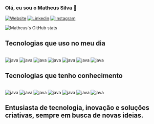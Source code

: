 
### Olá, eu sou o Matheus Silva 👋

[![Website](https://img.shields.io/badge/website-000000?style=for-the-badge&logo=About.me&logoColor=white)](https://matheusdev2024.github.io/MatheusDev/)
[![Linkedin](https://img.shields.io/badge/LinkedIn-0077B5?style=for-the-badge&logo=linkedin&logoColor=white
)](https://meusite)
[![Instagram](https://img.shields.io/badge/Instagram-E4405F?style=for-the-badge&logo=instagram&logoColor=white
)](https://meusite)

![Matheus's GitHub stats](https://github-readme-stats.vercel.app/api?username=matheusDev2024&show_icons=true&theme=radical)



## Tecnologias que uso no meu dia

<div style="display: inline_block"></br>
    <img **align**="center" alt="java" src="https://img.shields.io/badge/Java-ED8B00?style=for-the-badge&logo=openjdk&logoColor=white"/>
    <img **align**="center" alt="java" src="https://img.shields.io/badge/MySQL-00000F?style=for-the-badge&logo=mysql&logoColor=white"/>
    <img **align**="center" alt="java" src="https://img.shields.io/badge/MongoDB-4EA94B?style=for-the-badge&logo=mongodb&logoColor=white"/>
    <img **align**="center" alt="java" src="https://img.shields.io/badge/Microsoft_Azure-0089D6?style=for-the-badge&logo=microsoft-azure&logoColor=white"/>
    <img **align**="center" alt="java" src="https://img.shields.io/badge/Microsoft_Excel-217346?style=for-the-badge&logo=microsoft-excel&logoColor=white"/>
    <img **align**="center" alt="java" src="https://img.shields.io/badge/Linux-FCC624?style=for-the-badge&logo=linux&logoColor=black"/>
    <img **align**="center" alt="java" src="https://img.shields.io/badge/React_Native-20232A?style=for-the-badge&logo=react&logoColor=61DAFB"/>
    
</div>

## Tecnologias que tenho conhecimento

<div style="display: inline_block"></br>
    <img **align**="center" alt="java" src="https://img.shields.io/badge/HTML5-E34F26?style=for-the-badge&logo=html5&logoColor=whitee"/>
    <img **align**="center" alt="java" src="https://img.shields.io/badge/CSS3-1572B6?style=for-the-badge&logo=css3&logoColor=white"/>
    <img **align**="center" alt="java" src="https://img.shields.io/badge/JavaScript-323330?style=for-the-badge&logo=javascript&logoColor=F7DF1"/>
    <img **align**="center" alt="java" src="https://img.shields.io/badge/Node.js-43853D?style=for-the-badge&logo=node.js&logoColor=white"/>
     <img **align**="center" alt="java" src="https://img.shields.io/badge/C%2B%2B-00599C?style=for-the-badge&logo=c%2B%2B&logoColor=white"/>
      <img **align**="center" alt="java" src="https://img.shields.io/badge/.NET-5C2D91?style=for-the-badge&logo=.net&logoColor=white"/>
       <img **align**="center" alt="java" src="https://img.shields.io/badge/Python-14354C?style=for-the-badge&logo=python&logoColor=white"/>
    

</div>

## Entusiasta de tecnologia, inovação e soluções criativas, sempre em busca de novas ideias.

